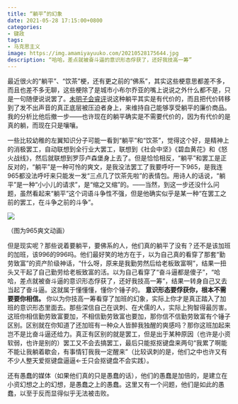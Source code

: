 ```yaml
---
title: “躺平”的幻象
date: 2021-05-28 17:15:00+0800
categories:
- 键政
tags:
- 马克思主义
image: https://img.amamiyayuuko.com/20210528175644.jpg
description: “哈哈，差点就被奋斗逼的意识形态俘获了，还好我技高一筹”
---
```


最近很火的“躺平”、“饮茶”梗，还有更之前的“佛系”，其实这些梗意思都差不多，而且也差不多无聊，这些梗除了是城市小布尔乔亚的嘴上说说之外什么都不是，只是一句随便说说罢了。[未明子会睿评](https://www.bilibili.com/video/BV1Aq4y1j7pM)说这种躺平其实是有代价的，而且把代价转移到了发不出声音的真正底层被压迫者身上，来维持自己能够享受躺平的廉价商品。我的分析比他后撤一步——也许现在的躺平确实是不需要代价的，因为有代价的是真的躺，而现在只是嚷嚷。

一些比较幼稚的左翼知识分子可能一看到“躺平”和“饮茶”，觉得这个好，是精神上的消极罢工，自动联想到全行业大罢工，联想到《社会中坚》《碧血黄花》和《怒火战线》，然后就联想到罗莎卢森堡身上去了。但是恰恰相反，“躺平”和罢工是正反对的，“躺平”是一种可怜的爽文，是我没法罢工了我要呼吁一下965，是我连965都没法呼吁来只能发一发“三点几了饮茶先啦”的表情包。用诗人的话说，“躺平”是一种“小小儿的请求”，是“缩之又缩”的。——当然，到这一步还没什么问题，虽然看起来“躺平”这个词语斗争性不强，但是他确实似乎是某一种“在罢工之前的罢工，在斗争之前的斗争”。

![](https://img.amamiyayuuko.com/20210528173205.jpg)

（图为965爽文动画）

但是现实呢？那些说着要躺平，要佛系的人，他们真的躺平了没有？还不是该加班的加班，该996的996吗。他们最好笑的地方在于，以为自己真的看穿了那套“勤劳致富”的资产阶级神话，“什么呀，原来是我勤劳然后给老板致富啊”，结果一扭头又干起了自己勤劳给老板致富的活。以为自己看穿了“奋斗逼都是傻子”，“哈哈，差点就被奋斗逼的意识形态俘获了，还好我技高一筹”，结果一转身自己又去当起了奋斗逼。这就属于懂懂懂，懂你个锤子的。 **意识形态要俘获你，根本不需要要你相信。** 你以为你技高一筹看穿了加班的幻象，实际上你才是真正踏入了加班的意识形态里面去。那些深信自己在讽刺、在犬儒的人，实际上狗智得最厉害。这班你相信勤劳致富要加，不相信勤劳致富也要加，那你信不信勤劳致富有个锤子区别。区别就在你知道了还加班有一种众人皆醉我独醒的爽感吗？那你这班加起来岂不是比奋斗逼还给力。真正有区别的就是罢工，但是出于某种原因（也许是小资软弱，也许是别的）罢工又不会去搞罢工，最后只能抠抠键盘来两句“我累了啊能不能让我躺着歇会，有事情钉我我一定醒来”（比较讽刺的是，他们之中也许又有不少人整天爱抠键盘逼逼←壬只会抠键盘不会实践）。

还有愚蠢的媒体（如果他们真的只是愚蠢的话），他们的愚蠢是加倍的，是建立在小资幻想之上的幻想，是愚蠢之上的愚蠢。这里又有一个问题，他们是如此的愚蠢，以至于反而显得似乎无法被击败。
